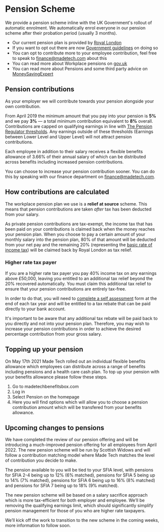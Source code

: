  # Pension Scheme

We provide a pension scheme inline with the UK Government's rollout of automatic enrolment. We automatically enrol everyone in our pension scheme after their probation period (usually 3 months).

- Our current pension plan is provided by [Royal London](https://www.royallondon.com/)
- If you want to opt out there are now [Government guidelines](https://www.gov.uk/workplace-pensions/if-you-want-to-leave-your-workplace-pension-scheme) on doing so
- You can opt to contribute more to your employee contribution, feel free to speak to finance@madetech.com about this
- You can read more about Workplace pensions on [gov.uk](https://www.gov.uk/workplace-pensions/about-workplace-pensions)
- You can read more about Pensions and some third party advice on [MoneySavingExpert](http://www.moneysavingexpert.com/savings/discount-pensions)

## Pension contributions

As your employer we will contribute towards your pension alongside your own contribution. 

From April 2019 the minimum amount that you pay into your pension is **5%** and we pay **3%** — a total minimum contribution equivalent to **8%** overall. Contributions are capped on qualifying earnings in line with [The Pension Regulator thresholds](https://www.thepensionsregulator.gov.uk/en/business-advisers/automatic-enrolment-guide-for-business-advisers/9-knowing-your-clients-ongoing-duties/automatic-enrolment-earnings-threshold). Any earnings outside of these thresholds (Earnings between Lower Level and Upper Level) will not attract pension contributions. 

Each employee in addition to their salary receives a flexible benefits allowance of 3.66% of their annual salary of which can be distributed across benefits including increased pension contributions.

You can choose to increase your pension contribution sooner. You can do this by speaking with our finance department on finance@madetech.com.

## How contributions are calculated

The workplace pension plan we use is a **relief at source** scheme. This means that pension contributions are taken _after_ tax has been deducted from your salary. 

As private pension contributions are tax-exempt, the income tax that has been paid on your contributions is claimed back when the money reaches your pension plan. When you choose to pay a certain amount of your monthly salary into the pension plan, 80% of that amount will be deducted from your net pay and the remaining 20% (representing the [basic rate of income tax](https://www.gov.uk/income-tax-rates)) will be claimed back by Royal London as tax relief.

### Higher rate tax payer

If you are a higher rate tax payer you pay 40% income tax on any earnings above £50,000, leaving you entitled to an additional tax relief beyond the 20% recovered automatically. You must claim this additional tax relief to ensure that your pension contributions are entirely tax-free.

In order to do that, you will need to [complete a self assessment](https://www.gov.uk/tax-on-your-private-pension/pension-tax-relief#when-you-have-to-claim-tax-relief) form at the end of each tax year and will be entitled to a tax rebate that can be paid directly to your bank account.

It's important to be aware that any additional tax rebate will be paid back to you directly and not into your pension plan. Therefore, you may wish to increase your pension contributions in order to achieve the desired percentage contribution from your gross salary.

## Topping up your pension

On May 17th 2021 Made Tech rolled out an individual flexible benefits allowance which employees can distribute across a range of benefits including pensions and a health care cash plan. To top up your pension with your benefits allowance please follow these steps.

1. Go to madetechbenefitsbox.com
2. Log in
3. Select Pension on the homepage
4. Here you will find options which will allow you to choose a pension contribution amount which will be transfered from your benefits allowance.

## Upcoming changes to pensions 

We have completed the review of our pension offering and will be introducing a much-improved pension offering for all employees from April 2022. The new pension scheme will be run by Scottish Widows and will follow a contribution matching model where Made Tech matches the level of contribution you decide to make. 

The pension available to you will be tied to your SFIA level, with pensions for SFIA 2-4 being up to 12% (6% matched), pensions for SFIA 5 being up to 14% (7% matched), pensions for SFIA 6 being up to 16% (8% matched) and pensions for SFIA 7 being up to 18% (9% matched). 

The new pension scheme will be based on a salary sacrifice approach which is more tax-efficient for both employer and employee. We’ll be removing the qualifying earnings limit, which should significantly simplify pension management for those of you who are higher rate taxpayers. 

We’ll kick off the work to transition to the new scheme in the coming weeks, more information to follow soon. 
